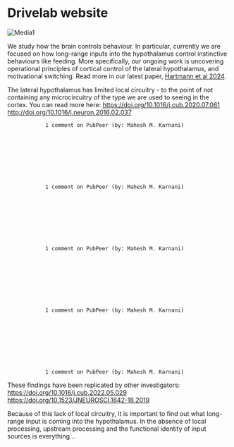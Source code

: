 # Drivelab website

![Media1](Media1.gif)

We study how the brain controls behaviour. In particular, currently we are focused on how long-range inputs into the hypothalamus control instinctive behaviours like feeding. More specifically, our ongoing work is uncovering operational principles of cortical control of the lateral hypothalamus, and motivational switching. Read more in our latest paper, [Hartmann et al 2024](https://doi.org/10.24072/pcjournal.416).

The lateral hypothalamus has limited local circuitry - to the point of not containing any microcircuitry of the type we are used to seeing in the cortex. You can read more here: https://doi.org/10.1016/j.cub.2020.07.061 http://doi.org/10.1016/j.neuron.2016.02.037

            
            

              
                1 comment on PubPeer (by: Mahesh M. Karnani)
              
            

          

            
            

              
                1 comment on PubPeer (by: Mahesh M. Karnani)
              
            

          

            
            

              
                1 comment on PubPeer (by: Mahesh M. Karnani)
              
            

          

            
            

              
                1 comment on PubPeer (by: Mahesh M. Karnani)
              
            

          

            
            

              
                1 comment on PubPeer (by: Mahesh M. Karnani)
              
            

          

These findings have been replicated by other investigators: https://doi.org/10.1016/j.cub.2022.05.029 https://doi.org/10.1523/JNEUROSCI.1642-18.2019 

Because of this lack of local circuitry, it is important to find out what long-range input is coming into the hypothalamus. In the absence of local processing, upstream processing and the functional identity of input sources is everything...
